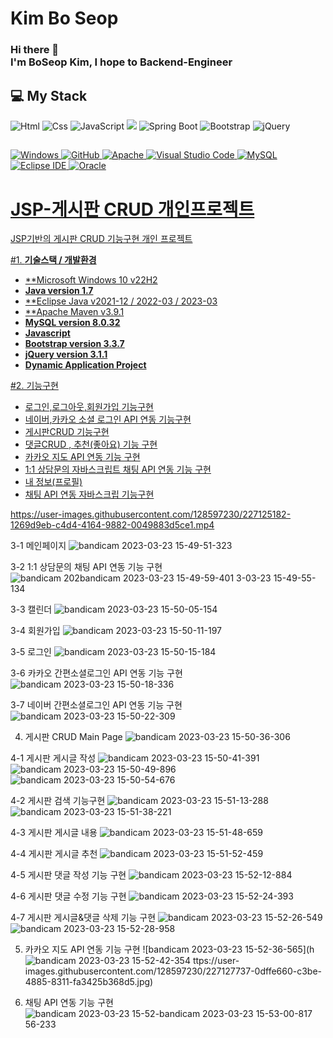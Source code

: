 # Kim Bo Seop 
### Hi there 👋 </br>I'm BoSeop Kim, I hope to Backend-Engineer

## 💻 My Stack 
<img alt="Html" src ="https://img.shields.io/badge/HTML5-E34F26.svg?&style=for-the-badge&logo=HTML5&logoColor=white"/> <img alt="Css" src ="https://img.shields.io/badge/CSS3-1572B6.svg?&style=for-the-badge&logo=CSS3&logoColor=white"/> <img alt="JavaScript" src ="https://img.shields.io/badge/JavaScriipt-F7DF1E.svg?&style=for-the-badge&logo=JavaScript&logoColor=black"/>  <img src="https://img.shields.io/badge/JAVA-007396?style=for-the-badge&logo=java&logoColor=white"> <img alt="Spring Boot" src ="https://img.shields.io/badge/Spring Boot-6DB33F.svg?&style=for-the-badge&logo=Spring Boot&logoColor=white"/> <img alt="Bootstrap" src ="https://img.shields.io/badge/Bootstrap-7952B3.svg?&style=for-the-badge&logo=Bootstrap&logoColor=white"/> <img alt="jQuery" src ="https://img.shields.io/badge/jQuery-0769AD.svg?&style=for-the-badge&logo=jQuery&logoColor=white"/>


## 
<a href = "https://github.com/Hun-Se"><img alt="Windows" src ="https://img.shields.io/badge/Windows-0078D6.svg?&style=for-the-badge&logo=Windows&logoColor=white"/>
<a href = "https://github.com/Hun-Se"><img alt="GitHub" src ="https://img.shields.io/badge/GitHub-181717.svg?&style=for-the-badge&logo=GitHub&logoColor=white"/>
<a href = "https://github.com/Hun-Se"><img alt="Apache" src ="https://img.shields.io/badge/Apache-D22128.svg?&style=for-the-badge&logo=Apache&logoColor=white"/>
<a href = "https://github.com/Hun-Se"><img alt="Visual Studio Code" src ="https://img.shields.io/badge/Visual Studio Code-007ACC.svg?&style=for-the-badge&logo=Visual Studio Code&logoColor=white"/> <a href = "https://github.com/Hun-Se"><img alt="MySQL" src ="https://img.shields.io/badge/MySQL-1572B6.svg?&style=for-the-badge&logo=MySQL&logoColor=white"/> <a href = "https://github.com/Hun-Se"><img alt="Eclipse IDE" src ="https://img.shields.io/badge/Eclipse IDE-2C2255.svg?&style=for-the-badge&logo=Eclipse IDE&logoColor=white"/> <a href = "https://github.com/Hun-Se"><img alt="Oracle" src ="https://img.shields.io/badge/Oracle-F80000.svg?&style=for-the-badge&logo=Oracle&logoColor=white"/>

# JSP-게시판 CRUD 개인프로젝트 
JSP기반의 게시판 CRUD 기능구현 개인 프로젝트 

#1. **기술스택 / 개발환경**
- **Microsoft Windows 10 v22H2
- **Java version 1.7**
- **Eclipse Java v2021-12 / 2022-03 / 2023-03
- **Apache Maven v3.9.1
- **MySQL version 8.0.32**
- **Javascript**
- **Bootstrap version 3.3.7**
- **jQuery version 3.1.1**
- **Dynamic Application Project**

#2. 기능구현
- 로그인,로그아웃,회원가입 기능구현 
- 네이버,카카오 소셜 로그인 API 연동 기능구현 
- 게시판CRUD 기능구현
- 댓글CRUD , 추천(좋아요) 기능 구현 
- 카카오 지도 API 연동 기능 구현 
- 1:1 상담문의 자바스크립트 채팅 API 연동 기능 구현 
- 내 정보(프로필) 
- 채팅 API 연동 자바스크립 기능구현 




https://user-images.githubusercontent.com/128597230/227125182-1269d9eb-c4d4-4164-9882-0049883d5ce1.mp4





3-1 메인페이지 
![bandicam 2023-03-23 15-49-51-323](https://user-images.githubusercontent.com/128597230/227126070-6a5ca7a3-f5ae-4094-a557-4d5e4b8590b7.jpg)



3-2 1:1 상담문의 채팅 API 연동 기능 구현 
![bandicam 202![bandicam 2023-03-23 15-49-59-401](https://user-images.githubusercontent.com/128597230/227126258-966b6272-7e67-4bfe-b230-0bbbcf842331.jpg)
3-03-23 15-49-55-134](https://user-images.githubusercontent.com/128597230/227126236-fb278948-0255-4be6-bb9e-885d434ccf08.jpg)



3-3 캘린더 
![bandicam 2023-03-23 15-50-05-154](https://user-images.githubusercontent.com/128597230/227126351-2e4c169b-ece5-4ace-af18-7699725cf20c.jpg)



3-4 회원가입
![bandicam 2023-03-23 15-50-11-197](https://user-images.githubusercontent.com/128597230/227126414-c4db577f-e62e-48d3-b074-c2a3503c095d.jpg)
 
 
 
3-5 로그인
![bandicam 2023-03-23 15-50-15-184](https://user-images.githubusercontent.com/128597230/227126502-df4cb3f2-3e4e-454c-8a19-3e07c6956cd0.jpg)



3-6 카카오 간편소셜로그인 API 연동 기능 구현
![bandicam 2023-03-23 15-50-18-336](https://user-images.githubusercontent.com/128597230/227126571-738ed7f1-3c4b-4831-b426-c5ab9182a93c.jpg)



3-7 네이버 간편소셜로그인 API 연동 기능 구현
![bandicam 2023-03-23 15-50-22-309](https://user-images.githubusercontent.com/128597230/227126690-f69bc03f-7fec-45be-b428-a934f51bd697.jpg)




4. 게시판 CRUD Main Page
![bandicam 2023-03-23 15-50-36-306](https://user-images.githubusercontent.com/128597230/227126863-9b1ea911-a7e8-43e9-bd69-68025b0f1a45.jpg)



4-1 게시판 게시글 작성
![bandicam 2023-03-23 15-50-41-391](https://user-images.githubusercontent.com/128597230/227126923-ccee069e-9a6d-4057-97b9-8b9e19aae0c2.jpg)
![bandicam 2023-03-23 15-50-49-896](https://user-images.githubusercontent.com/128597230/227126987-f11db869-43ae-492f-bda8-fec12696a181.jpg)
![bandicam 2023-03-23 15-50-54-676](https://user-images.githubusercontent.com/128597230/227127041-812501be-f46c-40e6-9b75-174725ece5c0.jpg)



4-2 게시판 검색 기능구현
![bandicam 2023-03-23 15-51-13-288](https://user-images.githubusercontent.com/128597230/227127124-816892a4-e404-4763-bc5f-01da3ad6bf40.jpg)
![bandicam 2023-03-23 15-51-38-221](https://user-images.githubusercontent.com/128597230/227127137-dc14fe39-70b8-4e83-9795-4b3f56220d6e.jpg)



4-3 게시판 게시글 내용
![bandicam 2023-03-23 15-51-48-659](https://user-images.githubusercontent.com/128597230/227127254-c2c43185-1180-40dc-a28f-501e6637262a.jpg)



4-4 게시판 게시글 추천
![bandicam 2023-03-23 15-51-52-459](https://user-images.githubusercontent.com/128597230/227127356-8f50b1e1-30c7-4fbb-9afe-3d8b2e29a939.jpg)



4-5 게시판 댓글 작성 기능 구현
![bandicam 2023-03-23 15-52-12-884](https://user-images.githubusercontent.com/128597230/227127425-ce5eee88-ef1e-4446-9cd7-308549c1c669.jpg)



4-6 게시판 댓글 수정 기능 구현
![bandicam 2023-03-23 15-52-24-393](https://user-images.githubusercontent.com/128597230/227127527-dbb5ed64-53ba-492a-9e97-195c70ee20e6.jpg)



4-7 게시판 게시글&댓글 삭제 기능 구현
![bandicam 2023-03-23 15-52-26-549](https://user-images.githubusercontent.com/128597230/227127652-5c0bdbc5-0c3a-427a-9bb0-33cefeadef0c.jpg)
![bandicam 2023-03-23 15-52-28-958](https://user-images.githubusercontent.com/128597230/227127655-364622e9-8ef9-46be-91a9-fecfd4ebda49.jpg)



5. 카카오 지도 API 연동 기능 구현 
![bandicam 2023-03-23 15-52-36-565](h![bandicam 2023-03-23 15-52-42-354](https://user-images.githubusercontent.com/128597230/227127753-996cf0a3-d80f-4ba5-ae70-42bccba6d3b4.jpg)
ttps://user-images.githubusercontent.com/128597230/227127737-0dffe660-c3be-4885-8311-fa3425b368d5.jpg)



6. 채팅 API 연동 기능 구현 
![bandicam 2023-03-23 15-52-![bandicam 2023-03-23 15-53-00-817](https://user-images.githubusercontent.com/128597230/227127842-afc46114-af36-4ae6-adb3-93f833a4b752.jpg)
56-233](https://user-images.githubusercontent.com/128597230/227127837-9cabc235-b6e7-4fcb-b733-d77b8cbb0f02.jpg)
